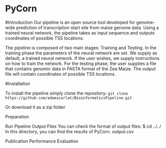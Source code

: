 # PyCorn

#Introduction
Our pipeline is an open source tool developed for genome-wide prediction of transcription start site from maize genome data. Using a trained neural network, the pipeline takes as input sequence and outputs coordinates of possible TSS locations.

The pipeline is composed of two main stages: Training and Testing. 
In the training phase the parameters of the neural network are set. We supply as default, a trained neural network. If the user wishes, we supply instructions on how to train the network. 
For the testing phase, the user supplies a file that contains genomic data in FASTA format of the Zea Maize. The output file will contain coordinates of possible TSS locations. 

#Installation

To install the pipeline simply clone the repository: 
`git clone https://github.com/adamscarlat/BioinformaticsPipeline.git`

Or download it as a zip folder


Preparation


Run Pipeline
Output Files
You can check the format of output files:
	$ cd ../../
In this directory, you can find the results of PyCorn.
	output.csv
	
Publication
Performance Evaluation

